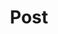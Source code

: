 ---
title: Post
permalink: /blog/
layout: base.liquid
content_blocks:
  - _bookshop_name: section/hero
    heading: Our Blog.
    subheading: We ensure Quality Design.
    image: /images/header/blog-folding-img.jpg
---